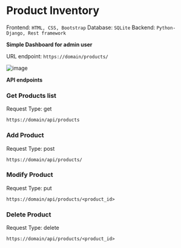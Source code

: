 # Product Inventory

Frontend: `HTML, CSS, Bootstrap`
Database: `SQLite`
Backend: `Python- Django, Rest framework`

**Simple Dashboard for admin user**

URL endpoint: `https://domain/products/`

![image](https://user-images.githubusercontent.com/47209915/170275176-b62ae227-1042-4169-9488-9f13c6d08407.png)


**API endpoints**

### Get Products list
Request Type: get

`https://domain/api/products`

### Add Product
Request Type: post

`https://domain/api/products/`

### Modify Product
Request Type: put

`https://domain/api/products/<product_id>`

### Delete Product
Request Type: delete

`https://domain/api/products/<product_id>`
